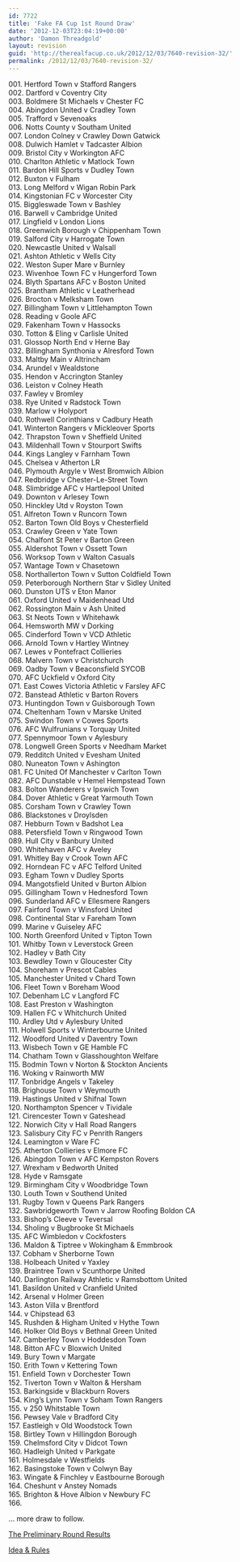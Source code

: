 ```yaml
---
id: 7722
title: 'Fake FA Cup 1st Round Draw'
date: '2012-12-03T23:04:19+00:00'
author: 'Damon Threadgold'
layout: revision
guid: 'http://therealfacup.co.uk/2012/12/03/7640-revision-32/'
permalink: /2012/12/03/7640-revision-32/
---
```


001\. Hertford Town v Stafford Rangers  
002\. Dartford v Coventry City  
003\. Boldmere St Michaels v Chester FC  
004\. Abingdon United v Cradley Town  
005\. Trafford v Sevenoaks  
006\. Notts County v Southam United  
007\. London Colney v Crawley Down Gatwick  
008\. Dulwich Hamlet v Tadcaster Albion  
009\. Bristol City v Workington AFC  
010\. Charlton Athletic v Matlock Town  
011\. Bardon Hill Sports v Dudley Town  
012\. Buxton v Fulham  
013\. Long Melford v Wigan Robin Park  
014\. Kingstonian FC v Worcester City  
015\. Biggleswade Town v Bashley  
016\. Barwell v Cambridge United  
017\. Lingfield v London Lions  
018\. Greenwich Borough v Chippenham Town  
019\. Salford City v Harrogate Town  
020\. Newcastle United v Walsall  
021\. Ashton Athletic v Wells City  
022\. Weston Super Mare v Burnley  
023\. Wivenhoe Town FC v Hungerford Town  
024\. Blyth Spartans AFC v Boston United  
025\. Brantham Athletic v Leatherhead  
026\. Brocton v Melksham Town  
027\. Billingham Town v Littlehampton Town  
028\. Reading v Goole AFC  
029\. Fakenham Town v Hassocks  
030\. Totton &amp; Eling v Carlisle United  
031\. Glossop North End v Herne Bay  
032\. Billingham Synthonia v Alresford Town  
033\. Maltby Main v Altrincham  
034\. Arundel v Wealdstone  
035\. Hendon v Accrington Stanley  
036\. Leiston v Colney Heath  
037\. Fawley v Bromley  
038\. Rye United v Radstock Town  
039\. Marlow v Holyport  
040\. Rothwell Corinthians v Cadbury Heath  
041\. Winterton Rangers v Mickleover Sports  
042\. Thrapston Town v Sheffield United  
043\. Mildenhall Town v Stourport Swifts  
044\. Kings Langley v Farnham Town  
045\. Chelsea v Atherton LR  
046\. Plymouth Argyle v West Bromwich Albion  
047\. Redbridge v Chester-Le-Street Town  
048\. Slimbridge AFC v Hartlepool United  
049\. Downton v Arlesey Town  
050\. Hinckley Utd v Royston Town  
051\. Alfreton Town v Runcorn Town  
052\. Barton Town Old Boys v Chesterfield  
053\. Crawley Green v Yate Town  
054\. Chalfont St Peter v Barton Green  
055\. Aldershot Town v Ossett Town  
056\. Worksop Town v Walton Casuals  
057\. Wantage Town v Chasetown  
058\. Northallerton Town v Sutton Coldfield Town  
059\. Peterborough Northern Star v Sidley United  
060\. Dunston UTS v Eton Manor  
061\. Oxford United v Maidenhead Utd  
062\. Rossington Main v Ash United  
063\. St Neots Town v Whitehawk  
064\. Hemsworth MW v Dorking  
065\. Cinderford Town v VCD Athletic  
066\. Arnold Town v Hartley Wintney  
067\. Lewes v Pontefract Collieries  
068\. Malvern Town v Christchurch  
069\. Oadby Town v Beaconsfield SYCOB  
070\. AFC Uckfield v Oxford City  
071\. East Cowes Victoria Athletic v Farsley AFC  
072\. Banstead Athletic v Barton Rovers  
073\. Huntingdon Town v Guisborough Town  
074\. Cheltenham Town v Marske United  
075\. Swindon Town v Cowes Sports  
076\. AFC Wulfrunians v Torquay United  
077\. Spennymoor Town v Aylesbury  
078\. Longwell Green Sports v Needham Market  
079\. Redditch United v Evesham United  
080\. Nuneaton Town v Ashington  
081\. FC United Of Manchester v Carlton Town  
082\. AFC Dunstable v Hemel Hempstead Town  
083\. Bolton Wanderers v Ipswich Town  
084\. Dover Athletic v Great Yarmouth Town  
085\. Corsham Town v Crawley Town  
086\. Blackstones v Droylsden  
087\. Hebburn Town v Badshot Lea  
088\. Petersfield Town v Ringwood Town  
089\. Hull City v Banbury United  
090\. Whitehaven AFC v Aveley  
091\. Whitley Bay v Crook Town AFC  
092\. Horndean FC v AFC Telford United  
093\. Egham Town v Dudley Sports  
094\. Mangotsfield United v Burton Albion  
095\. Gillingham Town v Hednesford Town  
096\. Sunderland AFC v Ellesmere Rangers  
097\. Fairford Town v Winsford United  
098\. Continental Star v Fareham Town  
099\. Marine v Guiseley AFC  
100\. North Greenford United v Tipton Town  
101\. Whitby Town v Leverstock Green  
102\. Hadley v Bath City  
103\. Bewdley Town v Gloucester City  
104\. Shoreham v Prescot Cables  
105\. Manchester United v Chard Town  
106\. Fleet Town v Boreham Wood  
107\. Debenham LC v Langford FC  
108\. East Preston v Washington  
109\. Hallen FC v Whitchurch United  
110\. Ardley Utd v Aylesbury United  
111\. Holwell Sports v Winterbourne United  
112\. Woodford United v Daventry Town  
113\. Wisbech Town v GE Hamble FC  
114\. Chatham Town v Glasshoughton Welfare  
115\. Bodmin Town v Norton &amp; Stockton Ancients  
116\. Woking v Rainworth MW  
117\. Tonbridge Angels v Takeley  
118\. Brighouse Town v Weymouth  
119\. Hastings United v Shifnal Town  
120\. Northampton Spencer v Tividale  
121\. Cirencester Town v Gateshead  
122\. Norwich City v Hall Road Rangers  
123\. Salisbury City FC v Penrith Rangers  
124\. Leamington v Ware FC  
125\. Atherton Collieries v Elmore FC  
126\. Abingdon Town v AFC Kempston Rovers  
127\. Wrexham v Bedworth United  
128\. Hyde v Ramsgate  
129\. Birmingham City v Woodbridge Town  
130\. Louth Town v Southend United  
131\. Rugby Town v Queens Park Rangers  
132\. Sawbridgeworth Town v Jarrow Roofing Boldon CA  
133\. Bishop’s Cleeve v Teversal  
134\. Sholing v Bugbrooke St Michaels  
135\. AFC Wimbledon v Cockfosters  
136\. Maldon &amp; Tiptree v Wokingham &amp; Emmbrook  
137\. Cobham v Sherborne Town  
138\. Holbeach United v Yaxley  
139\. Braintree Town v Scunthorpe United  
140\. Darlington Railway Athletic v Ramsbottom United  
141\. Basildon United v Cranfield United  
142\. Arsenal v Holmer Green  
143\. Aston Villa v Brentford  
144\. v Chipstead 63  
145\. Rushden &amp; Higham United v Hythe Town  
146\. Holker Old Boys v Bethnal Green United  
147\. Camberley Town v Hoddesdon Town  
148\. Bitton AFC v Bloxwich United  
149\. Bury Town v Margate  
150\. Erith Town v Kettering Town  
151\. Enfield Town v Dorchester Town  
152\. Tiverton Town v Walton &amp; Hersham  
153\. Barkingside v Blackburn Rovers  
154\. King’s Lynn Town v Soham Town Rangers  
155\. v 250 Whitstable Town  
156\. Pewsey Vale v Bradford City  
157\. Eastleigh v Old Woodstock Town  
158\. Birtley Town v Hillingdon Borough  
159\. Chelmsford City v Didcot Town  
160\. Hadleigh United v Parkgate  
161\. Holmesdale v Westfields  
162\. Basingstoke Town v Colwyn Bay  
163\. Wingate &amp; Finchley v Eastbourne Borough  
164\. Cheshunt v Anstey Nomads  
165\. Brighton &amp; Hove Albion v Newbury FC  
166\.

… more draw to follow.

[The Preliminary Round Results](http://therealfacup.co.uk/2012/08/04/preliminary-round-results/)

[Idea &amp; Rules](http://therealfacup.co.uk/2012/07/11/the-fake-fa-cup/)